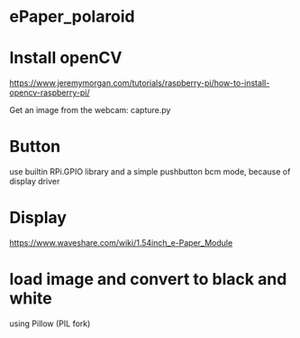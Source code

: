 # ePaper_polaroid
# Install openCV

https://www.jeremymorgan.com/tutorials/raspberry-pi/how-to-install-opencv-raspberry-pi/

Get an image from the webcam: capture.py

# Button
use builtin RPi.GPIO library and a simple pushbutton
bcm mode, because of display driver

# Display
https://www.waveshare.com/wiki/1.54inch_e-Paper_Module

# load image and convert to black and white
using Pillow (PIL fork)

